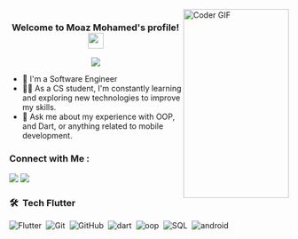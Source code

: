 <img align="right" src="https://media4.giphy.com/media/9D7JJAsoOxH1vajS6b/giphy.gif?cid=ecf05e479xot6euzlldn776kf4doyupwku41m7z30uyifi4s&ep=v1_gifs_related&rid=giphy.gif&ct=g" alt="Coder GIF" width="190" height="340">


<h3 align="center">
  Welcome to Moaz Mohamed's profile!
  <img src="https://media.giphy.com/media/hvRJCLFzcasrR4ia7z/giphy.gif" width="28">
</h3>

<!-- Typing SVG by DenverCoder1 - https://github.com/DenverCoder1/readme-typing-svg -->
<p align="center">
  <a href="https://github.com/DenverCoder1/readme-typing-svg"><img src="https://readme-typing-svg.herokuapp.com/?lines=Mobile%20Developer;Always%20learning%20new%20things&font=Fira%20Code&center=true&width=440&height=45&color=f75c7e&vCenter=true&size=22"></a>
</p> 

- 🏢 I'm a Software Engineer
- 👨‍💻 As a CS student, I'm constantly learning and exploring new technologies to improve my skills.
- 💬 Ask me about my experience with OOP, and Dart, or anything related to mobile development.


### Connect with Me :

<a href="https://www.linkedin.com/in/moaz-mohamed-hamza-gaber-46b053231/" target="_blank"><img src="https://img.shields.io/badge/-Moaz%20Mohamed-0077B5?style=for-the-badge&logo=Linkedin&logoColor=white"/></a>
<a href="https://wa.me/qr/VOXXXCT5KLWBO1" target="_blank"><img src="https://img.shields.io/badge/-Moaz%20Mohamed-0077B5?style=for-the-badge&logo=WhatsApp&logoColor=green"/></a>
### 🛠 &nbsp;Tech Flutter
![Flutter](https://img.shields.io/badge/-Flutter-013?style=for-the-badge&logo=Flutter)&nbsp;
![Git](https://img.shields.io/badge/-Git-013?style=for-the-badge&logo=git)&nbsp;
![GitHub](https://img.shields.io/badge/-GitHub-013?style=for-the-badge&logo=github)&nbsp;
![dart](https://img.shields.io/badge/-dart-013?style=for-the-badge&logo=dart)&nbsp;
![oop](https://img.shields.io/badge/-oop-013?style=for-the-badge&logo=oop)&nbsp;
![SQL](https://custom-icon-badges.demolab.com/badge/SQL-013.svg?style=for-the-badge&logo=database&logoColor=white)&nbsp;
![android](https://img.shields.io/badge/-android-013?style=for-the-badge&logo=android)&nbsp;







